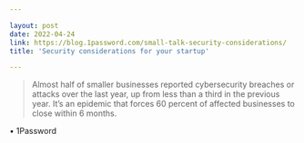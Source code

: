 ```yaml
---

layout: post
date: 2022-04-24
link: https://blog.1password.com/small-talk-security-considerations/
title: 'Security considerations for your startup'

---
```


> Almost half of smaller businesses reported cybersecurity breaches or attacks over the last year, up from less than a third in the previous year. It’s an epidemic that forces 60 percent of affected businesses to close within 6 months.

• 1Password